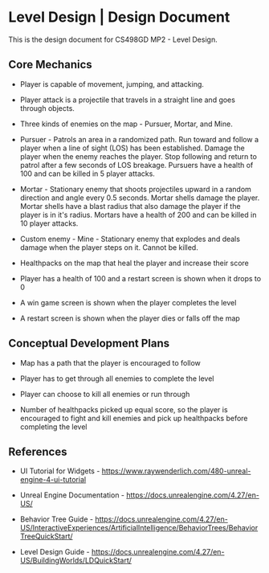# Level Design | Design Document

This is the design document for CS498GD MP2 - Level Design.

## Core Mechanics

- Player is capable of movement, jumping, and attacking.

- Player attack is a projectile that travels in a straight line and goes through objects.

- Three kinds of enemies on the map - Pursuer, Mortar, and Mine.

- Pursuer - Patrols an area in a randomized path. Run toward and follow a player when a line of sight (LOS) has been established. Damage the player when the enemy reaches the player. Stop following and return to patrol after a few seconds of LOS breakage. Pursuers have a health of 100 and can be killed in 5 player attacks.

- Mortar - Stationary enemy that shoots projectiles upward in a random direction and angle every 0.5 seconds. Mortar shells damage the player. Mortar shells have a blast radius that also damage the player if the player is in it's radius. Mortars have a health of 200 and can be killed in 10 player attacks.

- Custom enemy - Mine - Stationary enemy that explodes and deals damage when the player steps on it. Cannot be killed.

- Healthpacks on the map that heal the player and increase their score

- Player has a health of 100 and a restart screen is shown when it drops to 0

- A win game screen is shown when the player completes the level

- A restart screen is shown when the player dies or falls off the map

## Conceptual Development Plans

- Map has a path that the player is encouraged to follow

- Player has to get through all enemies to complete the level

- Player can choose to kill all enemies or run through

- Number of healthpacks picked up equal score, so the player is encouraged to fight and kill enemies and pick up healthpacks before completing the level

## References

- UI Tutorial for Widgets - https://www.raywenderlich.com/480-unreal-engine-4-ui-tutorial

- Unreal Engine Documentation - https://docs.unrealengine.com/4.27/en-US/

- Behavior Tree Guide - https://docs.unrealengine.com/4.27/en-US/InteractiveExperiences/ArtificialIntelligence/BehaviorTrees/BehaviorTreeQuickStart/

- Level Design Guide - https://docs.unrealengine.com/4.27/en-US/BuildingWorlds/LDQuickStart/
